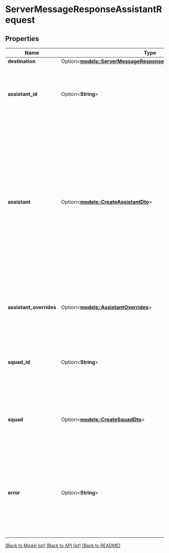 # ServerMessageResponseAssistantRequest

## Properties

Name | Type | Description | Notes
------------ | ------------- | ------------- | -------------
**destination** | Option<[**models::ServerMessageResponseAssistantRequestDestination**](ServerMessageResponseAssistantRequest_destination.md)> |  | [optional]
**assistant_id** | Option<**String**> | This is the assistant that will be used for the call. To use a transient assistant, use `assistant` instead. | [optional]
**assistant** | Option<[**models::CreateAssistantDto**](CreateAssistantDTO.md)> | This is the assistant that will be used for the call. To use an existing assistant, use `assistantId` instead.  If you're unsure why you're getting an invalid assistant, try logging your response and send the JSON blob to POST /assistant which will return the validation errors. | [optional]
**assistant_overrides** | Option<[**models::AssistantOverrides**](AssistantOverrides.md)> | These are the overrides for the `assistant` or `assistantId`'s settings and template variables. | [optional]
**squad_id** | Option<**String**> | This is the squad that will be used for the call. To use a transient squad, use `squad` instead. | [optional]
**squad** | Option<[**models::CreateSquadDto**](CreateSquadDTO.md)> | This is a squad that will be used for the call. To use an existing squad, use `squadId` instead. | [optional]
**error** | Option<**String**> | This is the error if the call shouldn't be accepted. This is spoken to the customer.  If this is sent, `assistantId`, `assistant`, `squadId`, `squad`, and `destination` are ignored. | [optional]

[[Back to Model list]](../README.md#documentation-for-models) [[Back to API list]](../README.md#documentation-for-api-endpoints) [[Back to README]](../README.md)


